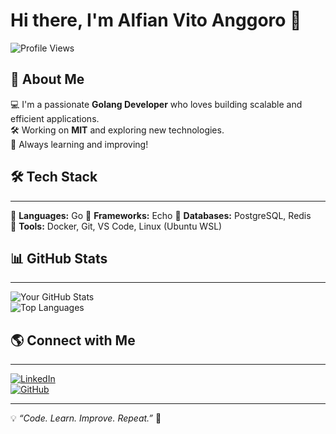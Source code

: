 # Hi there, I'm Alfian Vito Anggoro 👋

![Profile Views](https://komarev.com/ghpvc/?username=alfianvitoanggoromit&label=Profile%20Views&color=blue&style=flat)

🚀 **About Me**
---
💻 I'm a passionate **Golang Developer** who loves building scalable and efficient applications.  
🛠️ Working on **MIT** and exploring new technologies.  
🎯 Always learning and improving!

## 🛠 Tech Stack
---
🔹 **Languages:** Go
🔹 **Frameworks:** Echo
🔹 **Databases:** PostgreSQL, Redis  
🔹 **Tools:** Docker, Git, VS Code, Linux (Ubuntu WSL)  

## 📊 GitHub Stats
---
![Your GitHub Stats](https://github-readme-stats.vercel.app/api?username=alfianvitoanggoromit&show_icons=true&theme=radical)  
![Top Languages](https://github-readme-stats.vercel.app/api/top-langs/?username=alfianvitoanggoromit&layout=compact&theme=radical)

## 🌎 Connect with Me
---
[![LinkedIn](https://img.shields.io/badge/LinkedIn-blue?style=for-the-badge&logo=linkedin)](https://www.linkedin.com/in/alfianvitoanggoro/)  
[![GitHub](https://img.shields.io/badge/GitHub-black?style=for-the-badge&logo=github)](https://github.com/alfianvitoanggoro/)

---
💡 *“Code. Learn. Improve. Repeat.”* 🚀
